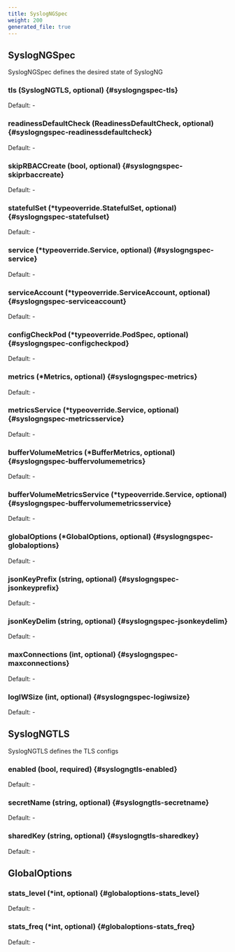 ```yaml
---
title: SyslogNGSpec
weight: 200
generated_file: true
---
```


## SyslogNGSpec

SyslogNGSpec defines the desired state of SyslogNG

### tls (SyslogNGTLS, optional) {#syslogngspec-tls}

Default: -

### readinessDefaultCheck (ReadinessDefaultCheck, optional) {#syslogngspec-readinessdefaultcheck}

Default: -

### skipRBACCreate (bool, optional) {#syslogngspec-skiprbaccreate}

Default: -

### statefulSet (*typeoverride.StatefulSet, optional) {#syslogngspec-statefulset}

Default: -

### service (*typeoverride.Service, optional) {#syslogngspec-service}

Default: -

### serviceAccount (*typeoverride.ServiceAccount, optional) {#syslogngspec-serviceaccount}

Default: -

### configCheckPod (*typeoverride.PodSpec, optional) {#syslogngspec-configcheckpod}

Default: -

### metrics (*Metrics, optional) {#syslogngspec-metrics}

Default: -

### metricsService (*typeoverride.Service, optional) {#syslogngspec-metricsservice}

Default: -

### bufferVolumeMetrics (*BufferMetrics, optional) {#syslogngspec-buffervolumemetrics}

Default: -

### bufferVolumeMetricsService (*typeoverride.Service, optional) {#syslogngspec-buffervolumemetricsservice}

Default: -

### globalOptions (*GlobalOptions, optional) {#syslogngspec-globaloptions}

Default: -

### jsonKeyPrefix (string, optional) {#syslogngspec-jsonkeyprefix}

Default: -

### jsonKeyDelim (string, optional) {#syslogngspec-jsonkeydelim}

Default: -

### maxConnections (int, optional) {#syslogngspec-maxconnections}

Default: -

### logIWSize (int, optional) {#syslogngspec-logiwsize}

Default: -


## SyslogNGTLS

SyslogNGTLS defines the TLS configs

### enabled (bool, required) {#syslogngtls-enabled}

Default: -

### secretName (string, optional) {#syslogngtls-secretname}

Default: -

### sharedKey (string, optional) {#syslogngtls-sharedkey}

Default: -


## GlobalOptions

### stats_level (*int, optional) {#globaloptions-stats_level}

Default: -

### stats_freq (*int, optional) {#globaloptions-stats_freq}

Default: -


